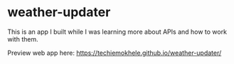 # weather-updater
This is an app I built while I was learning more about APIs and how to work with them.

Preview web app here: https://techiemokhele.github.io/weather-updater/
